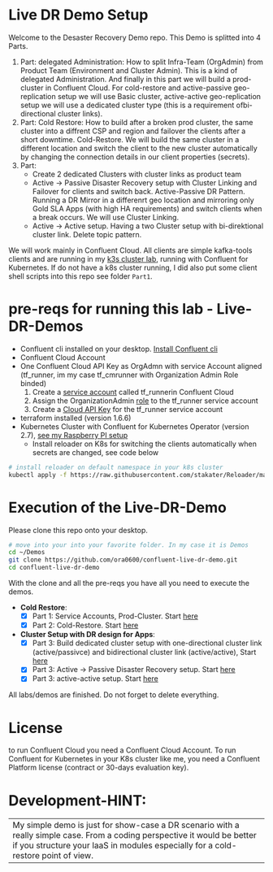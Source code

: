 # Live DR Demo Setup

Welcome to the Desaster Recovery Demo repo. This Demo is splitted into 4 Parts.
1. Part: delegated Administration: How to split Infra-Team (OrgAdmin) from Product Team (Environment and Cluster Admin). This is a kind of delegated Administration. And finally in this part we will build a prod-cluster in Confluent Cloud. For cold-restore and active-passive geo-replication setup we will use Basic cluster, active-active geo-replication setup we will use a dedicated cluster type (this is a requirement ofbi-directional cluster links).
2. Part: Cold Restore: How to build after a broken prod cluster, the same cluster into a diffrent CSP and region and failover the clients after a short downtime. Cold-Restore. We will build the same cluster in a different location and switch the client to the new cluster automatically by changing the connection details in our client properties (secrets).
3. Part: 
   * Create 2 dedicated Clusters with cluster links as product team
   * Active -> Passive Disaster Recovery setup with Cluster Linking and Failover for clients and switch back. Active-Passive DR Pattern. Running a DR Mirror in a differenrt geo location and mirroring only Gold SLA Apps (with high HA requirements) and switch clients when a break occurs. We will use Cluster Linking.
   * Active -> Active setup. Having a two Cluster setup with bi-direktional cluster link. Delete topic pattern.

We will work mainly in Confluent Cloud. All clients are simple kafka-tools clients and are running in my [k3s cluster lab](https://github.com/ora0600/cfk-on-rpi), running with Confluent for Kubernetes.
If do not have a k8s cluster running, I did also put some client shell scripts into this repo see folder `Part1`.

# pre-reqs for running this lab - Live-DR-Demos

* Confluent cli installed on your desktop. [Install Confluent cli](https://docs.confluent.io/confluent-cli/current/install.html)
* Confluent Cloud Account
* One Confluent Cloud API Key as OrgAdmn with service Account aligned (tf_runner, im my case tf_cmrunner with Organization Admin Role binded)
    1. Create a [service account](https://docs.confluent.io/cloud/current/access-management/identity/service-accounts.html) called tf_runnerin Confluent Cloud
    2. Assign the OrganizationAdmin [role](https://docs.confluent.io/cloud/current/access-management/access-control/rbac/overview.html#organizationadmin) to the tf_runner service account
    3. Create a [Cloud API Key](https://docs.confluent.io/cloud/current/access-management/authenticate/api-keys/api-keys.html#cloud-cloud-api-keys) for the tf_runner service account
* terraform installed (version 1.6.6)
* Kubernetes Cluster with Confluent for Kubernetes Operator (version 2.7), [see my Raspberry PI setup](https://github.com/ora0600/cfk-on-rpi)
    * Install reloader on K8s for switching the clients automatically when secrets are changed, see code below 

```bash
# install reloader on default namespace in your k8s cluster
kubectl apply -f https://raw.githubusercontent.com/stakater/Reloader/master/deployments/kubernetes/reloader.yaml
``` 

# Execution of the Live-DR-Demo

Please clone this repo onto your desktop.

```bash
# move into your into your favorite folder. In my case it is Demos
cd ~/Demos
git clone https://github.com/ora0600/confluent-live-dr-demo.git
cd confluent-live-dr-demo
```

With the clone and all the pre-reqs you have all you need to execute the demos.

* **Cold Restore**:
    - [x] Part 1: Service Accounts, Prod-Cluster. Start [here](part1.md)
    - [x] Part 2: Cold-Restore. Start [here](part2.md)

* **Cluster Setup with DR design for Apps**:
    - [x] Part 3: Build dedicated cluster setup with one-directional cluster link (active/passivce) and bidirectional cluster link (active/active), Start [here](part3.md)
    - [x] Part 3: Active -> Passive Disaster Recovery setup. Start [here](part3.md#active-passive-cluster-setup)
    - [x] Part 3: active-active setup. Start [here](part3.md#active-passive-cluster-setup)

All labs/demos are finished. Do not forget to delete everything.

# License
to run Confluent Cloud you need a Confluent Cloud Account. To run Confluent for Kubernetes in your K8s cluster like me, you need a Confluent Platform license (contract or 30-days evaluation key).

# Development-HINT:
<table><tr><td>My simple demo is just for show-case a DR scenario with a really simple case. From a coding perspective it would be better if you structure your IaaS in modules especially for a cold-restore point of view.</td></tr></table>







